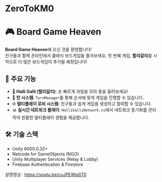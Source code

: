 # ZeroToKM0
# 🎮 Board Game Heaven

**Board Game Heaven**에 오신 것을 환영합니다!  
친구들과 함께 온라인에서 클래식 보드게임을 즐겨보세요. 첫 번째 게임, **할리갈리**를 시작으로 더 많은 보드게임이 추가될 예정입니다!

## 🚀 주요 기능
- 🍓 **Halli Galli (할리갈리)**: 손 빠르게 과일을 모아 종을 울려보세요!  
- 🔄 **턴 시스템**: `TurnManager`를 통해 순서에 맞게 게임을 진행할 수 있습니다.  
- 🌐 **멀티플레이 로비 시스템**: 친구들과 쉽게 게임을 생성하고 참여할 수 있습니다.  
- 📊 **실시간 네트워크 플레이**: `HalliGalliNetwork.cs`에서 네트워크 동기화를 관리하여 원활한 멀티플레이 경험을 제공합니다.  

## 🛠️ 기술 스택
- Unity 6000.0.32+
- Netcode for GameObjects (NGO)
- Unity Multiplayer Services (Relay & Lobby)
- Firebase Authentication & Firestore

설명영상 : https://youtu.be/cuJPEWlaST0
